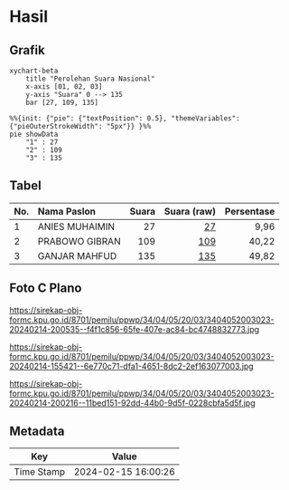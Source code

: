 # Hasil

## Grafik

```mermaid
xychart-beta
    title "Perolehan Suara Nasional"
    x-axis [01, 02, 03]
    y-axis "Suara" 0 --> 135
    bar [27, 109, 135]
```

```mermaid
%%{init: {"pie": {"textPosition": 0.5}, "themeVariables": {"pieOuterStrokeWidth": "5px"}} }%%
pie showData
    "1" : 27
    "2" : 109
    "3" : 135
```

## Tabel

| No. | Nama Paslon    | Suara | Suara (raw) | Persentase |
|:--- |:-------------- | -----:| -----------:| ----------:|
| 1   | ANIES MUHAIMIN | 27    | [27][p-1]   | 9,96       |
| 2   | PRABOWO GIBRAN | 109   | [109][p-2]  | 40,22      |
| 3   | GANJAR MAHFUD  | 135   | [135][p-3]  | 49,82      |


[p-1]: https://github.com/gigit-pemilu/pemilu-2024/blob/main/pilpres/hitung-suara/sub/34-di-yogyakarta/sub/04-sleman/sub/05-seyegan/sub/2003-margokaton/sub/023-tps/sub/paslon-1.txt
[p-2]: https://github.com/gigit-pemilu/pemilu-2024/blob/main/pilpres/hitung-suara/sub/34-di-yogyakarta/sub/04-sleman/sub/05-seyegan/sub/2003-margokaton/sub/023-tps/sub/paslon-2.txt
[p-3]: https://github.com/gigit-pemilu/pemilu-2024/blob/main/pilpres/hitung-suara/sub/34-di-yogyakarta/sub/04-sleman/sub/05-seyegan/sub/2003-margokaton/sub/023-tps/sub/paslon-3.txt

## Foto C Plano

https://sirekap-obj-formc.kpu.go.id/8701/pemilu/ppwp/34/04/05/20/03/3404052003023-20240214-200535--f4f1c856-65fe-407e-ac84-bc4748832773.jpg

https://sirekap-obj-formc.kpu.go.id/8701/pemilu/ppwp/34/04/05/20/03/3404052003023-20240214-155421--6e770c71-dfa1-4651-8dc2-2ef163077003.jpg

https://sirekap-obj-formc.kpu.go.id/8701/pemilu/ppwp/34/04/05/20/03/3404052003023-20240214-200216--11bed151-92dd-44b0-9d5f-0228cbfa5d5f.jpg


## Metadata

| Key        | Value               |
| ---------- | ------------------- |
| Time Stamp | 2024-02-15 16:00:26 |




